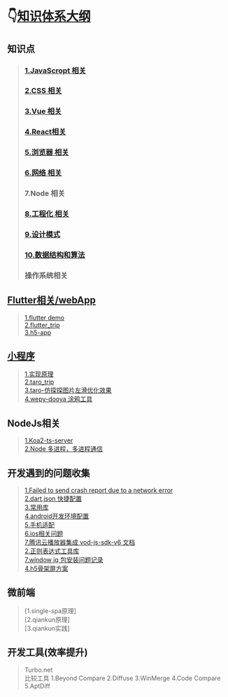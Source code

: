 # 👇[知识体系大纲](https://www.processon.com/embed/5e8d76c26376894bc67f93f7)

## 知识点
> ### [1.JavaScropt 相关](https://github.com/jiangdexiao/blog/issues/13)
> ### [2.CSS 相关](https://github.com/jiangdexiao/blog/issues/14)
> ### [3.Vue 相关](https://github.com/jiangdexiao/blog/issues/25)
> ### [4.React相关](https://github.com/jiangdexiao/blog/issues/42)
> ### [5.浏览器 相关](https://github.com/jiangdexiao/blog/issues/40)
> ### [6.网络 相关](https://github.com/jiangdexiao/blog/issues/44)
> ### 7.Node 相关
> ### [8.工程化 相关](https://github.com/jiangdexiao/blog/issues/45)
> ### [9.设计模式](https://github.com/jiangdexiao/blog/tree/master/design-mode)  
> ### [10.数据结构和算法](https://github.com/jiangdexiao/blog/tree/master/structure)  
> ### 操作系统相关

## [Flutter相关/webApp](https://www.cnblogs.com/yangyxd/p/9232308.html)
> [1.flutter demo](https://github.com/jiangdexiao/flutter-app) <br>
> [2.flutter_trip](https://github.com/jdxorg/flutter_trip_app) <br>
> [3.h5-app](https://github.com/jiangdexiao/h5-app) <br>

## [小程序](https://developers.weixin.qq.com/miniprogram/dev/framework/)
> [1.实现原理](https://developers.weixin.qq.com/miniprogram/dev/framework/quickstart/framework.html#%E6%B8%B2%E6%9F%93%E5%B1%82%E5%92%8C%E9%80%BB%E8%BE%91%E5%B1%82) <br>
> [2.taro_trip](https://github.com/jdxorg/taro-trip) <br>
> [3.taro-仿探探图片左滑优化效果](https://github.com/jiangdexiao/taro-tantan) <br>
> [4.wepy-dooya 涂鸦工具](https://github.com/jiangdexiao/wepy-dooya)

## NodeJs相关
> [1.Koa2-ts-server](https://github.com/jdxorg/koa2-ts-server) <br>
> [2.Node 多进程，多进程通信](https://blog.csdn.net/hongchh/article/details/79898816) <br>

## 开发遇到的问题收集
> [1.Failed to send crash report due to a network error](https://github.com/jiangdexiao/blog/issues/5) <br>
> [2.dart.json 快捷配置](https://github.com/jiangdexiao/blog/issues/6) <br>
> [3.常用库](https://github.com/jiangdexiao/blog/issues/7) <br>
> [4.android开发环境配置](https://github.com/jiangdexiao/blog/issues/8) <br>
> [5.手机适配](https://github.com/jiangdexiao/blog/issues/9) <br>
> [6.ios相关问题](https://github.com/jiangdexiao/blog/issues/30) <br>
> [7.腾讯云播放器集成 vod-js-sdk-v6 ](https://github.com/tencentyun/vod-js-sdk-v6) [文档](https://cloud.tencent.com/document/product/266/9239) <br>
> [2.正则表达式工具库](https://github.com/jiangdexiao/regex-tool) <br>
> [7.window jq 包安装问题记录](https://github.com/jiangdexiao/blog/issues/12) <br>
> [4.h5骨架屏方案](https://xiaoiver.github.io/coding/2017/07/30/%E4%B8%BAvue%E9%A1%B9%E7%9B%AE%E6%B7%BB%E5%8A%A0%E9%AA%A8%E6%9E%B6%E5%B1%8F.html) <br>

## 微前端
> [1.single-spa原理]<br>
> [2.qiankun原理]<br>
> [3.qiankun实践]<br>

## 开发工具(效率提升)
> Turbo.net <br>
> 比较工具 1.Beyond Compare   2.Diffuse  3.WinMerge  4.Code Compare  5.AptDiff<br>
